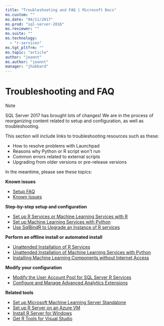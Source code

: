 ```yaml
---
title: "Troubleshooting and FAQ | Microsoft Docs"
ms.custom: ""
ms.date: "04/11/2017"
ms.prod: "sql-server-2016"
ms.reviewer: ""
ms.suite: ""
ms.technology: 
  - "r-services"
ms.tgt_pltfrm: ""
ms.topic: "article"
author: "jeannt"
ms.author: "jeannt"
manager: "jhubbard"
---
```


# Troubleshooting and FAQ

> [!NOTE] 
> SQL Server 2017 has brought lots of changes! 
> We are in the process of reorganizing content related to setup and configuration, as well as troubleshooting. 
> 
> This section will include links to troubleshooting resources such as these:
> 
> + How to resolve problems with Launchpad
> + Reasons why Python or R script won't run
> + Common errors related to external scripts
> + Upgrading from older versions or pre-release versions 
> 
> In the meantime, please see these topics:

**Known issues**

+ [Setup FAQ](../advanced-analytics/r/upgrade-and-installation-faq-sql-server-r-services.md)
+ [Known Issues](../advanced-analytics/known-issues-for-sql-server-machine-learning-services.md)

**Step-by-step setup and configuration**

+ [Set up R Services or Machine Learning Services with R](../advanced-analytics/r/set-up-sql-server-r-services-in-database.md)
+ [Set up Machine Learning Services with Python](../advanced-analytics/python/setup-python-machine-learning-services.md)
+ [Use SqlBindR to Upgrade an Instance of R services](../advanced-analytics/r/use-sqlbindr-exe-to-upgrade-an-instance-of-sql-server.md)

**Perform an offline install or automated install**

+ [Unattended Installation of R Services](../advanced-analytics/r/unattended-installs-of-sql-server-r-services.md) 
+ [Unattended Installation of Machine Learning Services with Python](../advanced-analytics/python/unattended-installs-of-sql-server-python-services.md)
+ [Installing Machine Learning Components without Internet Access](../advanced-analytics/r/installing-ml-components-without-internet-access.md)

**Modify your configuration**

+ [Modify the User Account Pool for SQL Server R Services](../advanced-analytics/r/modify-the-user-account-pool-for-sql-server-r-services.md)  
+ [Configure and Manage Advanced Analytics Extensions](../advanced-analytics/r/configure-and-manage-advanced-analytics-extensions.md)  

 **Related tools**

+ [Set up Microsoft Machine Learning Server Standalone](../advanced-analytics/r/create-a-standalone-r-server.md)
+ [Set up R Server on an Azure VM](../advanced-analytics/r/provision-the-r-server-only-sql-server-2016-enterprise-vm-on-azure.md)
+ [Install R Server for Windows](https://msdn.microsoft.com/microsoft-r/rserver-install-windows)
+ [Get R Tools for Visual Studio](https://www.visualstudio.com/vs/rtvs/)
